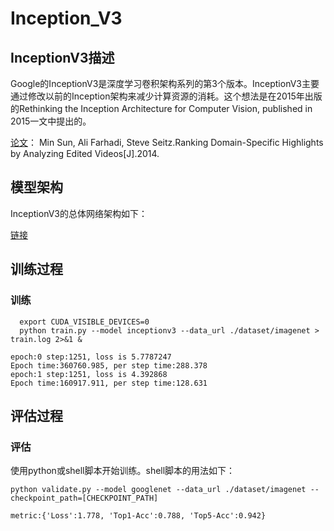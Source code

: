 # Inception_V3

## InceptionV3描述

Google的InceptionV3是深度学习卷积架构系列的第3个版本。InceptionV3主要通过修改以前的Inception架构来减少计算资源的消耗。这个想法是在2015年出版的Rethinking the Inception Architecture for Computer Vision, published in 2015一文中提出的。

[论文](https://arxiv.org/pdf/1512.00567.pdf)： Min Sun, Ali Farhadi, Steve Seitz.Ranking Domain-Specific Highlights by Analyzing Edited Videos[J].2014.

## 模型架构

InceptionV3的总体网络架构如下：

[链接](https://arxiv.org/pdf/1512.00567.pdf)

## 训练过程

### 训练

```shell
  export CUDA_VISIBLE_DEVICES=0
  python train.py --model inceptionv3 --data_url ./dataset/imagenet > train.log 2>&1 &

```

```log
epoch:0 step:1251, loss is 5.7787247
Epoch time:360760.985, per step time:288.378
epoch:1 step:1251, loss is 4.392868
Epoch time:160917.911, per step time:128.631
```

## 评估过程

### 评估

使用python或shell脚本开始训练。shell脚本的用法如下：

```shell
python validate.py --model googlenet --data_url ./dataset/imagenet --checkpoint_path=[CHECKPOINT_PATH]
```

```log
metric:{'Loss':1.778, 'Top1-Acc':0.788, 'Top5-Acc':0.942}
```
